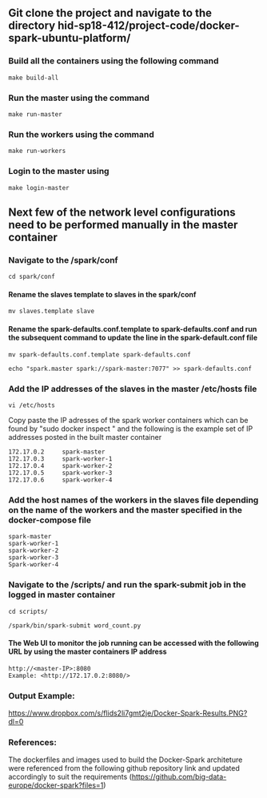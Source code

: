 ## Git clone the project and navigate to the directory hid-sp18-412/project-code/docker-spark-ubuntu-platform/

### Build all the containers using the following command 
	
	make build-all

### Run the master using the command 

	make run-master

### Run the workers using the command 

	make run-workers 

### Login to the master using 

	make login-master

## Next few of the network level configurations need to be performed manually in the master container 
### Navigate to the /spark/conf
	
	cd spark/conf

#### Rename the slaves template to slaves in the spark/conf  

	mv slaves.template slave 

#### Rename the spark-defaults.conf.template to spark-defaults.conf and run the subsequent command to update the line in the spark-default.conf file

	mv spark-defaults.conf.template spark-defaults.conf

	echo "spark.master spark://spark-master:7077" >> spark-defaults.conf

### Add the IP addresses of the slaves in the master /etc/hosts file 
	
	vi /etc/hosts 

Copy paste the IP adresses of the spark worker containers which can be found by "sudo docker inspect <container-name>" and the following is the example set of IP addresses posted in the built master container 

	172.17.0.2     spark-master
	172.17.0.3     spark-worker-1
	172.17.0.4     spark-worker-2
	172.17.0.5     spark-worker-3
	172.17.0.6     spark-worker-4

### Add the host names of the workers in the slaves file depending on the name of the workers and the master specified in the docker-compose file  

	spark-master
    spark-worker-1
	spark-worker-2
	spark-worker-3
	Spark-worker-4


### Navigate to the /scripts/ and run the spark-submit job in the logged in master container 

	cd scripts/

	/spark/bin/spark-submit word_count.py 

#### The Web UI to monitor the job running can be accessed with the following URL by using the master containers IP address 

	http://<master-IP>:8080
	Example: <http://172.17.0.2:8080/>

### Output Example:

https://www.dropbox.com/s/flids2li7gmt2je/Docker-Spark-Results.PNG?dl=0

### References: 
The dockerfiles and images used to build the Docker-Spark architeture  
were referenced from the following github repository link and updated accordingly 
to suit the requirements 
(https://github.com/big-data-europe/docker-spark?files=1)
